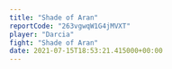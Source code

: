 ```yaml
---
title: "Shade of Aran"
reportCode: "263vgwqW1G4jMVXT"
player: "Darcia"
fight: "Shade of Aran"
date: 2021-07-15T18:53:21.415000+00:00
---
```

